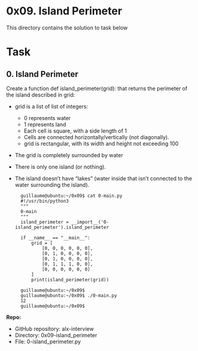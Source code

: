 # 0x09. Island Perimeter
This directory contains the solution to task below

# Task
## 0. Island Perimeter
Create a function def island_perimeter(grid): that returns the perimeter of the island described in grid:

- grid is a list of list of integers:
    - 0 represents water
    - 1 represents land
    - Each cell is square, with a side length of 1
    - Cells are connected horizontally/vertically (not diagonally).
    - grid is rectangular, with its width and height not exceeding 100
- The grid is completely surrounded by water
- There is only one island (or nothing).
- The island doesn’t have “lakes” (water inside that isn’t connected to the water surrounding the island).

        guillaume@ubuntu:~/0x09$ cat 0-main.py
        #!/usr/bin/python3
        """
        0-main
        """
        island_perimeter = __import__('0-island_perimeter').island_perimeter

        if __name__ == "__main__":
            grid = [
                [0, 0, 0, 0, 0, 0],
                [0, 1, 0, 0, 0, 0],
                [0, 1, 0, 0, 0, 0],
                [0, 1, 1, 1, 0, 0],
                [0, 0, 0, 0, 0, 0]
            ]
            print(island_perimeter(grid))

        guillaume@ubuntu:~/0x09$ 
        guillaume@ubuntu:~/0x09$ ./0-main.py
        12
        guillaume@ubuntu:~/0x09$ 

**Repo:**
- GitHub repository: alx-interview
- Directory: 0x09-island_perimeter
- File: 0-island_perimeter.py
